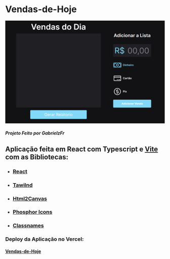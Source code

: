 # Vendas-de-Hoje
![Project image](https://github.com/gabrielzfr/Vendas-de-Hoje/blob/main/vendas-de-hoje/public/Vendas%20do%20DIa.png?raw=true)
##### Projeto Feito por GabrielzFr

## Aplicação feita em React com Typescript e [Vite](https://vitejs.dev/) com as Bibliotecas:

- ### [React](https://pt-br.reactjs.org/)
- ### [Tawilnd](https://tailwindcss.com/) 
- ### [Html2Canvas](https://html2canvas.hertzen.com/) 
- ### [Phosphor Icons](https://phosphoricons.com/) 
- ### [Classnames](https://jedwatson.github.io/classnames/)  

### Deploy da Aplicação no Vercel:

#### <a href="http://example.com/](https://vendas-de-hoje.vercel.app/" target="_blank">Vendas-de-Hoje</a>
